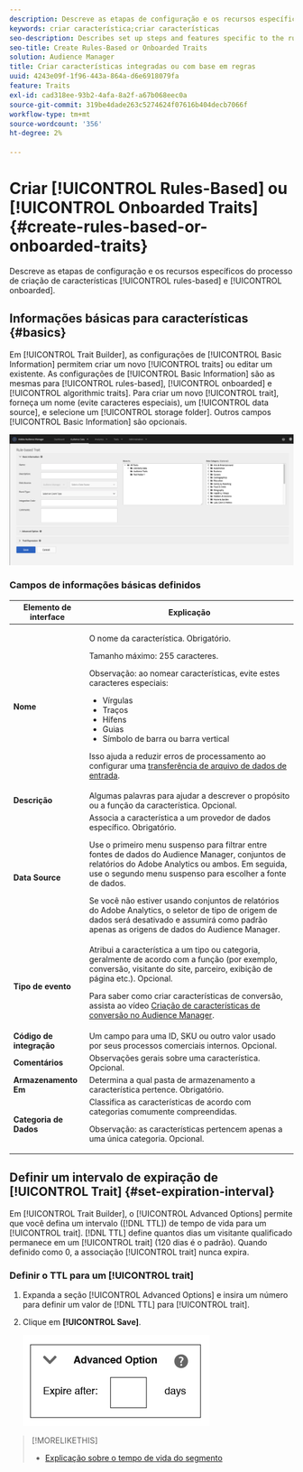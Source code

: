 ```yaml
---
description: Descreve as etapas de configuração e os recursos específicos do processo de criação de características integrado e com base em regras.
keywords: criar característica;criar características
seo-description: Describes set up steps and features specific to the rules-based and onboarded trait creation process.
seo-title: Create Rules-Based or Onboarded Traits
solution: Audience Manager
title: Criar características integradas ou com base em regras
uuid: 4243e09f-1f96-443a-864a-d6e6918079fa
feature: Traits
exl-id: cad318ee-93b2-4afa-8a2f-a67b068eec0a
source-git-commit: 319be4dade263c5274624f07616b404decb7066f
workflow-type: tm+mt
source-wordcount: '356'
ht-degree: 2%

---
```


# Criar [!UICONTROL Rules-Based] ou [!UICONTROL Onboarded Traits] {#create-rules-based-or-onboarded-traits}

Descreve as etapas de configuração e os recursos específicos do processo de criação de características [!UICONTROL rules-based] e [!UICONTROL onboarded].

<!-- c_tb_rules_traits.xml -->

## Informações básicas para características {#basics}

Em [!UICONTROL Trait Builder], as configurações de [!UICONTROL Basic Information] permitem criar um novo [!UICONTROL traits] ou editar um  existente. As configurações de [!UICONTROL Basic Information] são as mesmas para [!UICONTROL rules-based], [!UICONTROL onboarded] e [!UICONTROL algorithmic traits]. Para criar um novo [!UICONTROL trait], forneça um nome (evite caracteres especiais), um [!UICONTROL data source], e selecione um [!UICONTROL storage folder]. Outros campos [!UICONTROL Basic Information] são opcionais.

<!-- c_tb_basics.xml -->

![criar-característica](assets/create-trait.png)

### Campos de informações básicas definidos

<table id="table_42AEC7A5B22346C5BB996D2D36C56229"> 
 <thead> 
  <tr> 
   <th colname="col1" class="entry"> Elemento de interface </th> 
   <th colname="col2" class="entry"> Explicação </th> 
  </tr> 
 </thead>
 <tbody> 
  <tr> 
   <td colname="col1"> <b><span class="uicontrol"> Nome</span></b> </td> 
   <td colname="col2"> <p>O nome da característica. Obrigatório. </p> <p>Tamanho máximo: 255 caracteres. </p> <p> <p>Observação: ao nomear características, evite estes caracteres especiais: 
      <ul id="ul_AB38A333F21A4AA9B5656CBA69BA65E3"> 
       <li id="li_0E5033B540BC41E799075845388E85A7">Vírgulas </li> 
       <li id="li_B1A6C3E3FB98473A91E4675EE09460F0">Traços </li> 
       <li id="li_579302FE34B64FE0AE3C751012839229">Hífens </li> 
       <li id="li_44890F738CC64E449CC2545D701ECBC7">Guias </li> 
       <li id="li_C203837501A94342923C99A7DAD1ED61">Símbolo de barra ou barra vertical </li> 
      </ul> </p> </p> <p>Isso ajuda a reduzir erros de processamento ao configurar uma <a href="../../integration/sending-audience-data/batch-data-transfer-explained/inbound-file-contents.md"> transferência de arquivo de dados de entrada</a>. </p> </td> 
  </tr> 
  <tr> 
   <td colname="col1"> <b><span class="uicontrol">Descrição</span></b> </td> 
   <td colname="col2"> Algumas palavras para ajudar a descrever o propósito ou a função da característica. Opcional. </td> 
  </tr> 
  <tr> 
   <td colname="col1"> <b><span class="uicontrol"> Data Source</span></b> </td> 
   <td colname="col2"> Associa a característica a um provedor de dados específico. Obrigatório. <p>Use o primeiro menu suspenso para filtrar entre fontes de dados do Audience Manager, conjuntos de relatórios do Adobe Analytics ou ambos. Em seguida, use o segundo menu suspenso para escolher a fonte de dados.</p><p> Se você não estiver usando conjuntos de relatórios do Adobe Analytics, o seletor de tipo de origem de dados será desativado e assumirá como padrão apenas as origens de dados do Audience Manager.</p>  </td> 
  </tr>
   <tr> 
   <td colname="col1"> <b><span class="uicontrol"> Tipo de evento</span></b> </td> 
   <td colname="col2"> Atribui a característica a um tipo ou categoria, geralmente de acordo com a função (por exemplo, conversão, visitante do site, parceiro, exibição de página etc.). Opcional. <p> Para saber como criar características de conversão, assista ao vídeo <a href="https://experienceleague.adobe.com/docs/audience-manager-learn/tutorials/build-and-manage-audiences/traits-and-segments/creating-conversion-traits.html">Criação de características de conversão no Audience Manager</a>. </p></td> 
  </tr> 
  <tr> 
   <td colname="col1"> <b><span class="uicontrol"> Código de integração</span></b> </td> 
   <td colname="col2"> Um campo para uma ID, SKU ou outro valor usado por seus processos comerciais internos. Opcional. </td> 
  </tr> 
  <tr> 
   <td colname="col1"> <b><span class="uicontrol"> Comentários</span></b> </td> 
   <td colname="col2"> Observações gerais sobre uma característica. Opcional. </td> 
  </tr> 
  <tr> 
   <td colname="col1"> <b><span class="uicontrol"> Armazenamento Em</span></b> </td> 
   <td colname="col2"> Determina a qual pasta de armazenamento a característica pertence. Obrigatório. </td> 
  </tr> 
  <tr> 
   <td colname="col1"> <b><span class="uicontrol"> Categoria de Dados</span></b> </td> 
   <td colname="col2"> Classifica as características de acordo com categorias comumente compreendidas. <p>Observação: as características pertencem apenas a uma única categoria. Opcional. </p> </td> 
  </tr> 
 </tbody> 
</table>

## Definir um intervalo de expiração de [!UICONTROL Trait] {#set-expiration-interval}

Em [!UICONTROL Trait Builder], o [!UICONTROL Advanced Options] permite que você defina um intervalo ([!DNL TTL]) de tempo de vida para um [!UICONTROL trait]. [!DNL TTL] define quantos dias um visitante qualificado permanece em um [!UICONTROL trait] (120 dias é o padrão). Quando definido como 0, a associação [!UICONTROL trait] nunca expira.

<!-- t_tb_ttl.xml -->

### Definir o TTL para um [!UICONTROL trait]

1. Expanda a seção [!UICONTROL Advanced Options] e insira um número para definir um valor de [!DNL TTL] para [!UICONTROL trait].
1. Clique em **[!UICONTROL Save]**.

   ![](assets/TTL.png)

>[!MORELIKETHIS]
>
>* [Explicação sobre o tempo de vida do segmento](../../features/traits/segment-ttl-explained.md)
